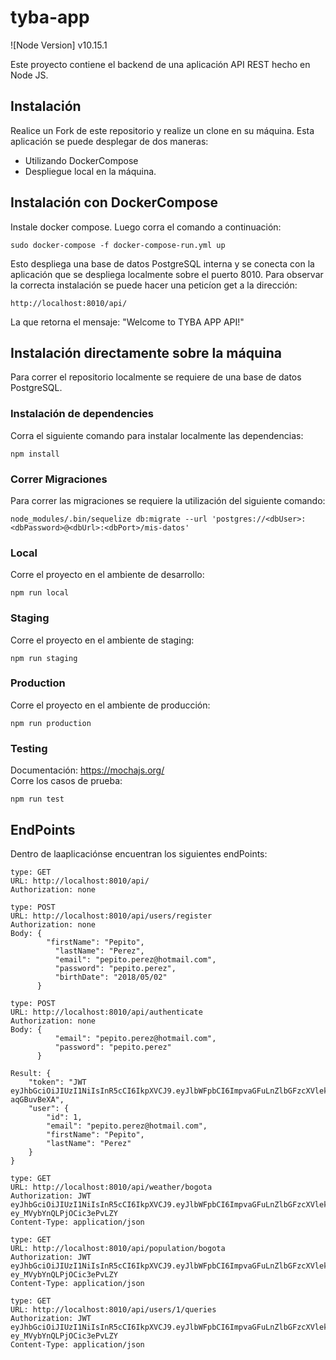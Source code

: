 # tyba-app

![Node Version] v10.15.1

Este proyecto contiene el backend de una aplicación API REST hecho en Node JS.

## Instalación
Realice un Fork de este repositorio y realize un clone en su máquina. 
Esta aplicación se puede desplegar de dos maneras: 
- Utilizando DockerCompose
- Despliegue local en la máquina.

## Instalación con DockerCompose
Instale docker compose. Luego corra el comando a continuación:
```
sudo docker-compose -f docker-compose-run.yml up
```
Esto despliega una base de datos PostgreSQL interna y se conecta con la aplicación que se despliega localmente sobre el puerto 8010.
Para observar la correcta instalación se puede hacer una peticíon get a la dirección:
```
http://localhost:8010/api/
```
La que retorna el mensaje: "Welcome to TYBA APP API!"
## Instalación directamente sobre la máquina
Para correr el repositorio localmente se requiere de una base de datos PostgreSQL.

### Instalación de dependencies
Corra el siguiente comando para instalar localmente las dependencias:
```
npm install
```
### Correr Migraciones
Para correr las migraciones se requiere la utilización del siguiente comando:
```
node_modules/.bin/sequelize db:migrate --url 'postgres://<dbUser>:<dbPassword>@<dbUrl>:<dbPort>/mis-datos'
```


### Local
Corre el proyecto en el ambiente de desarrollo:
<br>
```
npm run local
```

### Staging
Corre el proyecto en el ambiente de staging:
<br>
```
npm run staging
```

### Production
Corre el proyecto en el ambiente de producción:
<br>
```
npm run production
```

### Testing
Documentación: https://mochajs.org/
<br>
Corre los casos de prueba:
```
npm run test
```

## EndPoints
Dentro de laaplicaciónse encuentran los siguientes endPoints:

```
type: GET
URL: http://localhost:8010/api/
Authorization: none
```

```
type: POST
URL: http://localhost:8010/api/users/register
Authorization: none
Body: {
        "firstName": "Pepito",
          "lastName": "Perez",
          "email": "pepito.perez@hotmail.com",
          "password": "pepito.perez",
          "birthDate": "2018/05/02"
      }
```


```
type: POST
URL: http://localhost:8010/api/authenticate
Authorization: none
Body: {
          "email": "pepito.perez@hotmail.com",
          "password": "pepito.perez"
      }
      
Result: {
    "token": "JWT eyJhbGciOiJIUzI1NiIsInR5cCI6IkpXVCJ9.eyJlbWFpbCI6ImpvaGFuLnZlbGFzcXVlekBob3RtYWlsLmNvbSIsImlhdCI6MTU2Mzc0ODgxMywiZXhwIjoxNTYzODM1MjEzfQ.J9R4DtuVjcpFH4VvKFF_S7cIlIfIIQCs-aqGBuvBeXA",
    "user": {
        "id": 1,
        "email": "pepito.perez@hotmail.com",
        "firstName": "Pepito",
        "lastName": "Perez"
    }
}
```

```
type: GET
URL: http://localhost:8010/api/weather/bogota
Authorization: JWT eyJhbGciOiJIUzI1NiIsInR5cCI6IkpXVCJ9.eyJlbWFpbCI6ImpvaGFuLnZlbGFzcXVlekBob3RtYWlsLmNvbSIsImlhdCI6MTU2Mzc0NjQyNywiZXhwIjoxNTYzODMyODI3fQ.TThKT273HZeUDKjmVL-ey_MVybYnQLPjOCic3ePvLZY
Content-Type: application/json
```

```
type: GET
URL: http://localhost:8010/api/population/bogota
Authorization: JWT eyJhbGciOiJIUzI1NiIsInR5cCI6IkpXVCJ9.eyJlbWFpbCI6ImpvaGFuLnZlbGFzcXVlekBob3RtYWlsLmNvbSIsImlhdCI6MTU2Mzc0NjQyNywiZXhwIjoxNTYzODMyODI3fQ.TThKT273HZeUDKjmVL-ey_MVybYnQLPjOCic3ePvLZY
Content-Type: application/json
```

```
type: GET
URL: http://localhost:8010/api/users/1/queries
Authorization: JWT eyJhbGciOiJIUzI1NiIsInR5cCI6IkpXVCJ9.eyJlbWFpbCI6ImpvaGFuLnZlbGFzcXVlekBob3RtYWlsLmNvbSIsImlhdCI6MTU2Mzc0NjQyNywiZXhwIjoxNTYzODMyODI3fQ.TThKT273HZeUDKjmVL-ey_MVybYnQLPjOCic3ePvLZY
Content-Type: application/json
```
